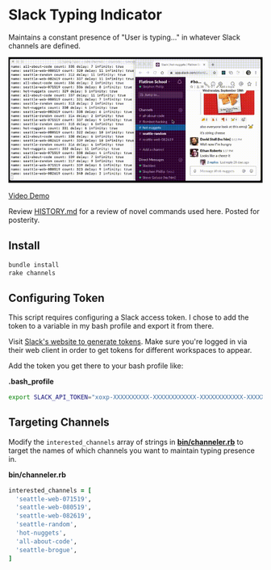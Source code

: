 # Slack Typing Indicator
Maintains a constant presence of "User is typing..." in whatever Slack
channels are defined.

![Demo](./assets/take2.gif)

[Video Demo](./assets/typing_typer_demo.mp4)

Review [HISTORY.md](./HISTORY.md) for a review of novel commands used here.
Posted for posterity.

## Install

```
bundle install
rake channels
```

## Configuring Token
This script requires configuring a Slack access token. I chose to add the token
to a variable in my bash profile and export it from there.

Visit [Slack's website to generate tokens](https://api.slack.com/custom-integrations/legacy-tokens).
Make sure you're logged in via their web client in order to get tokens for
different workspaces to appear.

Add the token you get there to your bash profile like:

**.bash_profile**
```bash
export SLACK_API_TOKEN="xoxp-XXXXXXXXXX-XXXXXXXXXXXX-XXXXXXXXXXXX-XXXXXXXXXXXXXXXXXXXXXXXXXXXXXXXX" 
```

## Targeting Channels
Modify the `interested_channels` array of strings in
**[bin/channeler.rb](https://github.com/geluso/slack_typing_indicator/blob/master/bin/channeler.rb#L17)**
to target the names of which channels you want to maintain typing presence in.

**bin/channeler.rb**
```ruby
interested_channels = [
  'seattle-web-071519',
  'seattle-web-080519',
  'seattle-web-082619',
  'seattle-random',
  'hot-nuggets',
  'all-about-code',
  'seattle-brogue',
]
```
